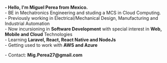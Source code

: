 <p><strong>- Hello, I'm Miguel Perea from Mexico.</strong> </br>
- BE in Mechatronics Engineering and studing  a MCS in Cloud Computing.</br>
- Previously working in Electrical/Mechanical Design, Manufacturing and Industrial Automation</br>
- Now incursioning in <span><strong>Software Development</strong></span> with special interest in <span><strong>Web, Mobile and Cloud</strong></span> Technologies</br>
- Learning <span><strong>Laravel, React, React Native and NodeJs</strong></span></br>
- Getting used to work with <span><strong>AWS and Azure</strong></span></br></p>

<p>- Contact: <span><strong>Mig.Perea27@gmail.com</strong></span></p>

